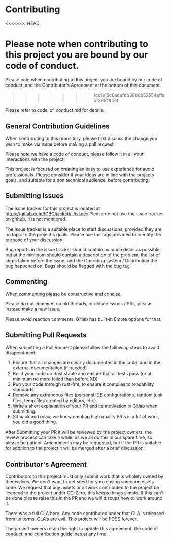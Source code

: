 # Contributing
<<<<<<< HEAD

Please note when contributing to this project you are bound by our code of conduct. 
=======
Please note when contributing to this project you are bound by our code of conduct, and the Contributor's Agreement at the bottom of this document.
>>>>>>> 1cc1e15c0adefbb30b0b52554effabf399f1f0ef

Please refer to code_of_conduct.md for details.

## General Contribution Guidelines
When contributing to this repository, please first discuss the change you wish to make via issue before making a pull request.

Please note we have a code of conduct, please follow it in all your interactions with the project.

This project is focused on creating an easy to use experience for audio professionals. Please consider if your ideas are in line with the projects goals, and suitable for a non technical audience, before contributing. 

## Submitting Issues
The issue tracker for this project is located at https://gitlab.com/IGBC/jackctl/-/issues Please do not use the issue tracker on github, it is not monitored.

The issue tracker is a suitable place to start discussions, provided they are on topic to the project's goals. Please use the tags provided to identify the purpose of your discussion.

Bug reports in the issue tracker should contain as much detail as possible, but at the minimum should contain a description of the problem, the list of steps taken before the issue, and the Operating system / Distribution the bug happened on. Bugs should be flagged with the bug tag.

## Commenting
When commenting please be constructive and concise. 

Please do not comment on old threads, or closed issues / PRs, please instead make a new issue.

Please avoid reaction comments, Gitlab has built-in Emote options for that.

## Submitting Pull Requests
When submitting a Pull Request please follow the following steps to avoid disapointment:

  1. Ensure that all changes are clearly documented in the code, and in the external documentation (if needed)
  2. Build your code on Rust stable and ensure that all tests pass (or at minimum no more failed than before XD)
  3. Run your code through rust-fmt, to ensure it complies to readability standards
  4. Remove any extraneous files (personal IDE configurations, random junk files, temp files created by editors, etc.)
  5. Write a short explanation of your PR and its motivation in Gitlab when submitting.
  6. Sit back and relax, we know creating high quality PR's is a lot of work, you did a good thing.

After Submitting your PR it will be reviewed by the project owners, the review process can take a while, as we all do this in our spare time, so please be patient. Amendments may be requested, but if the PR is suitable for addition to the project it will be merged after a brief discussion.

## Contributor's Agreement
Contributors to this project must only submit work that is wholely owned by themselves. We don't want to get sued for you reusing someone else's code. We request that any assets or artwork contributed to the project be licenced to the project under CC-Zero, this keeps things simple. If this can't be done please raise this in the PR and we will discuss how to work around it.

There was a full CLA here. Any code contributed under that CLA is released from its terms. CLA's are evil. This project will be FOSS forever.

The project owners retain the right to update this agreement, the code of conduct, and contribution guidelines at any time.
